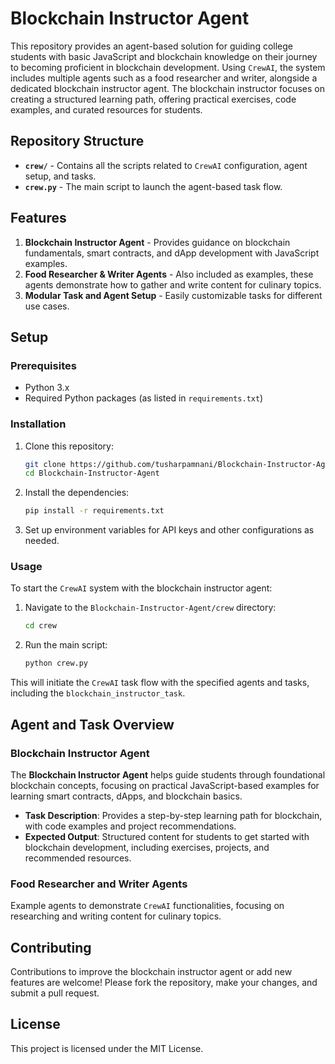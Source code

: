 # Blockchain Instructor Agent

This repository provides an agent-based solution for guiding college students with basic JavaScript and blockchain knowledge on their journey to becoming proficient in blockchain development. Using `CrewAI`, the system includes multiple agents such as a food researcher and writer, alongside a dedicated blockchain instructor agent. The blockchain instructor focuses on creating a structured learning path, offering practical exercises, code examples, and curated resources for students.

## Repository Structure

- **`crew/`** - Contains all the scripts related to `CrewAI` configuration, agent setup, and tasks.
- **`crew.py`** - The main script to launch the agent-based task flow.

## Features

1. **Blockchain Instructor Agent** - Provides guidance on blockchain fundamentals, smart contracts, and dApp development with JavaScript examples.
2. **Food Researcher & Writer Agents** - Also included as examples, these agents demonstrate how to gather and write content for culinary topics.
3. **Modular Task and Agent Setup** - Easily customizable tasks for different use cases.

## Setup

### Prerequisites

- Python 3.x
- Required Python packages (as listed in `requirements.txt`)

### Installation

1. Clone this repository:
    ```bash
    git clone https://github.com/tusharpamnani/Blockchain-Instructor-Agent.git
    cd Blockchain-Instructor-Agent
    ```

2. Install the dependencies:
    ```bash
    pip install -r requirements.txt
    ```

3. Set up environment variables for API keys and other configurations as needed.

### Usage

To start the `CrewAI` system with the blockchain instructor agent:

1. Navigate to the `Blockchain-Instructor-Agent/crew` directory:
    ```bash
    cd crew
    ```

2. Run the main script:
    ```bash
    python crew.py
    ```

This will initiate the `CrewAI` task flow with the specified agents and tasks, including the `blockchain_instructor_task`.

## Agent and Task Overview

### Blockchain Instructor Agent

The **Blockchain Instructor Agent** helps guide students through foundational blockchain concepts, focusing on practical JavaScript-based examples for learning smart contracts, dApps, and blockchain basics.

- **Task Description**: Provides a step-by-step learning path for blockchain, with code examples and project recommendations.
- **Expected Output**: Structured content for students to get started with blockchain development, including exercises, projects, and recommended resources.

### Food Researcher and Writer Agents

Example agents to demonstrate `CrewAI` functionalities, focusing on researching and writing content for culinary topics.

## Contributing

Contributions to improve the blockchain instructor agent or add new features are welcome! Please fork the repository, make your changes, and submit a pull request.

## License

This project is licensed under the MIT License.

